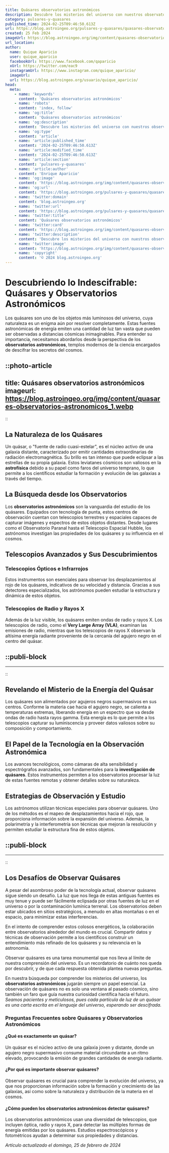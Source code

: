 ```yaml
---
title: Quásares observatorios astronómicos
description: Descubre los misterios del universo con nuestros observatorios astronómicos especializados en quásares. Explora el cosmos desde casa.
category: pulsares-y-quasares
published_time: 2024-02-25T09:46:50.613Z
url: https://blog.astroingeo.org/pulsares-y-quasares/quasares-observatorios-astronomicos
created: 25 Feb 2024
imageUrl: https://blog.astroingeo.org/img/content/quasares-observatorios-astronomicos_1.webp
url_location:
author:
  name: Quique Aparicio
  user: quique_aparicio
  facebookUrl: https://www.facebook.com/qaparicio
  xUrl: https://twitter.com/eac9
  instagramUrl: https://www.instagram.com/quique_aparicio/
  imageUrl: 
  url: https://blog.astroingeo.org/usuario/quique_aparicio/
head:
  meta:
    - name: 'keywords'
      content: 'Quásares observatorios astronómicos'
    - name: 'robots'
      content: 'index, follow'
    - name: 'og:title'
      content: 'Quásares observatorios astronómicos'
    - name: 'og:description'
      content: 'Descubre los misterios del universo con nuestros observatorios astronómicos especializados en quásares. Explora el cosmos desde casa.'
    - name: 'og:type'
      content: 'article'
    - name: 'article:published_time'
      content: '2024-02-25T09:46:50.613Z'
    - name: 'article:modified_time'
      content: '2024-02-25T09:46:50.613Z'
    - name: 'article:section'
      content: 'pulsares-y-quasares'
    - name: 'article:author'
      content: 'Enrique Aparicio'
    - name: 'og:image'
      content: 'https://blog.astroingeo.org/img/content/quasares-observatorios-astronomicos_1.webp'
    - name: 'og:url'
      content: 'https://blog.astroingeo.org/pulsares-y-quasares/quasares-observatorios-astronomicos'
    - name: 'twitter:domain'
      content: 'blog.astroingeo.org'
    - name: 'twitter:url'
      content: 'https://blog.astroingeo.org/pulsares-y-quasares/quasares-observatorios-astronomicos'
    - name: 'twitter:title'
      content: 'Quásares observatorios astronómicos'
    - name: 'twitter:card'
      content: 'https://blog.astroingeo.org/img/content/quasares-observatorios-astronomicos_1.webp'
    - name: 'twitter:description'
      content: 'Descubre los misterios del universo con nuestros observatorios astronómicos especializados en quásares. Explora el cosmos desde casa.'
    - name: 'twitter:image'
      content: 'https://blog.astroingeo.org/img/content/quasares-observatorios-astronomicos_1.webp'
    - name: 'copyright'
      content: '© 2024 blog.astroingeo.org'
---
```

# Descubriendo lo Indescifrable: Quásares y Observatorios Astronómicos

Los quásares son uno de los objetos más luminosos del universo, cuya naturaleza es un enigma aún por resolver completamente. Estas fuentes astronómicas de energía emiten una cantidad de luz tan vasta que pueden ser observadas a distancias cósmicas inimaginables. Para entender su importancia, necesitamos abordarlos desde la perspectiva de los **observatorios astronómicos**, templos modernos de la ciencia encargados de descifrar los secretos del cosmos.


::photo-article
---
title: Quásares observatorios astronómicos
imageurl: https://blog.astroingeo.org/img/content/quasares-observatorios-astronomicos_1.webp
---
::



## La Naturaleza de los Quásares

Un quásar, o "fuente de radio cuasi-estelar", es el núcleo activo de una galaxia distante, caracterizado por emitir cantidades extraordinarias de radiación electromagnética. Su brillo es tan intenso que puede eclipsar a las estrellas de su propia galaxia. Estos leviatanes cósmicos son valiosos en la **astrofísica** debido a su papel como faros del universo temprano, lo que permite a los científicos estudiar la formación y evolución de las galaxias a través del tiempo.

## La Búsqueda desde los Observatorios

Los **observatorios astronómicos** son la vanguardia del estudio de los quásares. Equipados con tecnología de punta, estos centros de observación cuentan con telescopios terrestres y espaciales capaces de capturar imágenes y espectros de estos objetos distantes. Desde lugares como el Observatorio Paranal hasta el Telescopio Espacial Hubble, los astrónomos investigan las propiedades de los quásares y su influencia en el cosmos.

## Telescopios Avanzados y Sus Descubrimientos

### Telescopios Ópticos e Infrarrojos

Estos instrumentos son esenciales para observar los desplazamientos al rojo de los quásares, indicativos de su velocidad y distancia. Gracias a sus detectores especializados, los astrónomos pueden estudiar la estructura y dinámica de estos objetos.

### Telescopios de Radio y Rayos X

Además de la luz visible, los quásares emiten ondas de radio y rayos X. Los telescopios de radio, como el **Very Large Array (VLA)**, examinan las emisiones de radio, mientras que los telescopios de rayos X observan la altísima energía radiante proveniente de la cercanía del agujero negro en el centro del quásar.


  ::publi-block
  ---
  ---
  ::
  
  

## Revelando el Misterio de la Energía del Quásar

Los quásares son alimentados por agujeros negros supermasivos en sus centros. Conforme la materia cae hacia el agujero negro, se calienta a temperaturas extremas, liberando energía en un espectro que va desde ondas de radio hasta rayos gamma. Esta energía es lo que permite a los telescopios capturar su luminiscencia y proveer datos valiosos sobre su composición y comportamiento.

## El Papel de la Tecnología en la Observación Astronómica

Los avances tecnológicos, como cámaras de alta sensibilidad y espectrógrafos avanzados, son fundamentales para la **investigación de quásares**. Estos instrumentos permiten a los observatorios procesar la luz de estas fuentes remotas y obtener detalles sobre su naturaleza.

## Estrategias de Observación y Estudio

Los astrónomos utilizan técnicas especiales para observar quásares. Uno de los métodos es el mapeo de desplazamientos hacia el rojo, que proporciona información sobre la expansión del universo. Además, la polarimetría y la interferometría son técnicas que mejoran la resolución y permiten estudiar la estructura fina de estos objetos.


  ::publi-block
  ---
  ---
  ::
  
  

## Los Desafíos de Observar Quásares

A pesar del asombroso poder de la tecnología actual, observar quásares sigue siendo un desafío. La luz que nos llega de estas antiguas fuentes es muy tenue y puede ser fácilmente eclipsada por otras fuentes de luz en el universo o por la contaminación lumínica terrenal. Los observatorios deben estar ubicados en sitios estratégicos, a menudo en altas montañas o en el espacio, para minimizar estas interferencias.

En el intento de comprender estos colosos energéticos, la colaboración entre observatorios alrededor del mundo es crucial. Compartir datos y técnicas de observación permite a los científicos construir un entendimiento más refinado de los quásares y su relevancia en la astronomía.

Observar quásares es una tarea monumental que nos lleva al límite de nuestra comprensión del universo. Es un recordatorio de cuánto nos queda por descubrir, y de que cada respuesta obtenida plantea nuevas preguntas.

En nuestra búsqueda por comprender los misterios del universo, los **observatorios astronómicos** jugarán siempre un papel esencial. La observación de quásares no es solo una ventana al pasado cósmico, sino también un faro que guía nuestra curiosidad científica hacia el futuro. *Seamos pacientes y meticulosos, pues cada partícula de luz de un quásar es una carta escrita en el lenguaje del universo, esperando ser descifrada.*

### Preguntas Frecuentes sobre Quásares y Observatorios Astronómicos

#### ¿Qué es exactamente un quásar?
Un quásar es el núcleo activo de una galaxia joven y distante, donde un agujero negro supermasivo consume material circundante a un ritmo elevado, provocando la emisión de grandes cantidades de energía radiante.

#### ¿Por qué es importante observar quásares?
Observar quásares es crucial para comprender la evolución del universo, ya que nos proporcionan información sobre la formación y crecimiento de las galaxias, así como sobre la naturaleza y distribución de la materia en el cosmos.

#### ¿Cómo pueden los observatorios astronómicos detectar quásares?
Los observatorios astronómicos usan una diversidad de telescopios, que incluyen óptica, radio y rayos X, para detectar las múltiples formas de energía emitidas por los quásares. Estudios espectroscópicos y fotométricos ayudan a determinar sus propiedades y distancias.

_Artículo actualizado el domingo, 25 de febrero de 2024_